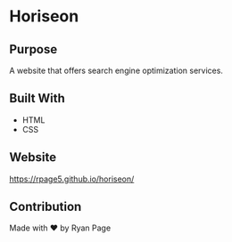 # Horiseon

## Purpose
A website that offers search engine optimization services.

## Built With
* HTML
* CSS

## Website
https://rpage5.github.io/horiseon/

## Contribution
Made with ❤️ by Ryan Page
